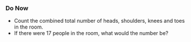 ### Do Now

* Count the combined total number of heads, shoulders, knees and toes in the room.
* If there were 17 people in the room, what would the number be?

